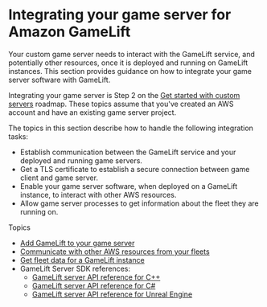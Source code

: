 # Integrating your game server for Amazon GameLift<a name="gamelift-sdk-server"></a>

Your custom game server needs to interact with the GameLift service, and potentially other resources, once it is deployed and running on GameLift instances\. This section provides guidance on how to integrate your game server software with GameLift\.

Integrating your game server is Step 2 on the [Get started with custom servers](gamelift-integration.md) roadmap\. These topics assume that you've created an AWS account and have an existing game server project\.

The topics in this section describe how to handle the following integration tasks: 
+ Establish communication between the GameLift service and your deployed and running game servers\.
+ Get a TLS certificate to establish a secure connection between game client and game server\.
+ Enable your game server software, when deployed on a GameLift instance, to interact with other AWS resources\.
+ Allow game server processes to get information about the fleet they are running on\.

Topics
+ [Add GameLift to your game server](gamelift-sdk-server-api.md)
+ [Communicate with other AWS resources from your fleets](gamelift-sdk-server-resources.md)
+ [Get fleet data for a GameLift instance](gamelift-sdk-server-fleetinfo.md)
+ GameLift Server SDK references:
  + [GameLift server API reference for C\+\+](integration-server-sdk-cpp-ref.md)
  + [GameLift server API reference for C\#](integration-server-sdk-csharp-ref.md)
  + [GameLift server API reference for Unreal Engine](integration-server-sdk-unreal-ref.md)